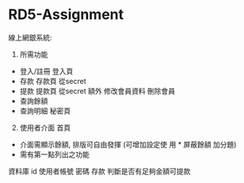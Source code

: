 # RD5-Assignment
線上網銀系統:
1. 所需功能
- 登入/註冊  登入頁
- 存款 存款頁  從secret
- 提款 提款頁  從secret
額外 修改會員資料 刪除會員
- 查詢餘額 
- 查詢明細  秘密頁
2. 使用者介面 首頁
- 介面需顯示餘額, 排版可自由發揮 (可增加設定使
用 * 屏蔽餘額 加分題)
- 需有第一點列出之功能

資料庫
id
使用者帳號
密碼
存款 判斷是否有足夠金額可提款
